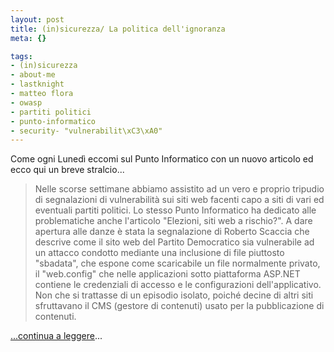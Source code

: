 ```yaml
--- 
layout: post
title: (in)sicurezza/ La politica dell'ignoranza
meta: {}

tags: 
- (in)sicurezza
- about-me
- lastknight
- matteo flora
- owasp
- partiti politici
- punto-informatico
- security- "vulnerabilit\xC3\xA0"
---
```

Come ogni Lunedì eccomi sul Punto Informatico con un nuovo articolo ed ecco qui un breve stralcio...  
  
> Nelle scorse settimane abbiamo assistito ad un vero e proprio tripudio di segnalazioni di vulnerabilità sui siti web facenti capo a siti di vari ed eventuali partiti politici. Lo stesso Punto Informatico ha dedicato alle problematiche anche l'articolo "Elezioni, siti web a rischio?". A dare apertura alle danze è stata la segnalazione di Roberto Scaccia che descrive come il sito web del Partito Democratico sia vulnerabile ad un attacco condotto mediante una inclusione di file piuttosto "sbadata", che espone come scaricabile un file normalmente privato, il "web.config" che nelle applicazioni sotto piattaforma ASP.NET contiene le credenziali di accesso e le configurazioni dell'applicativo. Non che si trattasse di un episodio isolato, poiché decine di altri siti sfruttavano il CMS (gestore di contenuti) usato per la pubblicazione di contenuti.  

<!--more-->
  
[...continua a leggere](http://punto-informatico.it/2207686/PI/Commenti/-in-sicurezza--La-politica-dell-ignoranza/p.aspx)...

 
